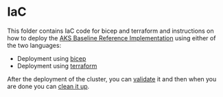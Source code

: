 # IaC
This folder contains IaC code for bicep and terraform and instructions on how to deploy the [AKS Baseline Reference Implementation](https://github.com/mspnp/aks-baseline) using either of the two languages:
* Deployment using [bicep](./IaC/../bicep/README.md)
* Deployment using [terraform](./IaC/../terraform/README.md)

After the deployment of the cluster, you can [validate](https://github.com/mspnp/aks-baseline/blob/main/11-validation.md) it and then when you are done you can [clean it up](https://github.com/mspnp/aks-baseline/blob/main/12-cleanup.md).

